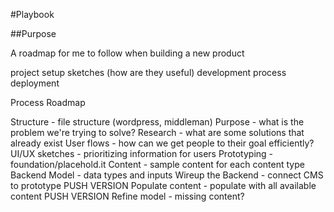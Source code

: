 #Playbook

##Purpose

A roadmap for me to follow when building a new product

project setup
sketches (how are they useful)
development process
deployment

Process Roadmap

Structure - file structure (wordpress, middleman)
Purpose - what is the problem we're trying to solve?
Research - what are some solutions that already exist
User flows - how can we get people to their goal efficiently?
UI/UX sketches - prioritizing information for users
Prototyping - foundation/placehold.it 
Content - sample content for each content type 
Backend Model - data types and inputs
Wireup the Backend - connect CMS to prototype
PUSH VERSION
Populate content - populate with all available content
PUSH VERSION
Refine model - missing content?


